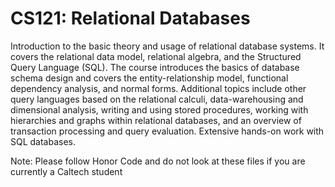 # CS121: Relational Databases

Introduction to the basic theory and usage of relational database systems. It covers the relational data model, relational algebra, and the Structured Query Language (SQL). The course introduces the basics of database schema design and covers the entity-relationship model, functional dependency analysis, and normal forms. Additional topics include other query languages based on the relational calculi, data-warehousing and dimensional analysis, writing and using stored procedures, working with hierarchies and graphs within relational databases, and an overview of transaction processing and query evaluation. Extensive hands-on work with SQL databases.

Note: Please follow Honor Code and do not look at these files if you are currently a Caltech student
